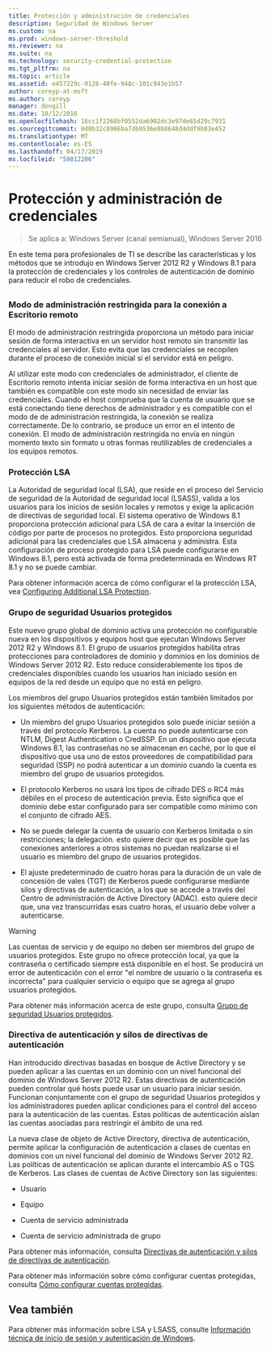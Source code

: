 ```yaml
---
title: Protección y administración de credenciales
description: Seguridad de Windows Server
ms.custom: na
ms.prod: windows-server-threshold
ms.reviewer: na
ms.suite: na
ms.technology: security-credential-protection
ms.tgt_pltfrm: na
ms.topic: article
ms.assetid: e457229c-0126-40fe-948c-101c943e1b57
author: coreyp-at-msft
ms.author: coreyp
manager: dongill
ms.date: 10/12/2016
ms.openlocfilehash: 16cc1f2260bf0552da6902dc3e97de65d29c7931
ms.sourcegitcommit: 0d0b32c8986ba7db9536e0b8648d4ddf9b03e452
ms.translationtype: MT
ms.contentlocale: es-ES
ms.lasthandoff: 04/17/2019
ms.locfileid: "59812206"
---
```

# <a name="credentials-protection-and-management"></a>Protección y administración de credenciales

>Se aplica a: Windows Server (canal semianual), Windows Server 2016

En este tema para profesionales de TI se describe las características y los métodos que se introdujo en Windows Server 2012 R2 y Windows 8.1 para la protección de credenciales y los controles de autenticación de dominio para reducir el robo de credenciales.

## <a name="BKMK_CredentialsProtectionManagement"></a>
### <a name="restricted-admin-mode-for-remote-desktop-connection"></a>Modo de administración restringida para la conexión a Escritorio remoto
El modo de administración restringida proporciona un método para iniciar sesión de forma interactiva en un servidor host remoto sin transmitir las credenciales al servidor. Esto evita que las credenciales se recopilen durante el proceso de conexión inicial si el servidor está en peligro.

Al utilizar este modo con credenciales de administrador, el cliente de Escritorio remoto intenta iniciar sesión de forma interactiva en un host que también es compatible con este modo sin necesidad de enviar las credenciales. Cuando el host comprueba que la cuenta de usuario que se está conectando tiene derechos de administrador y es compatible con el modo de de administración restringida, la conexión se realiza correctamente. De lo contrario, se produce un error en el intento de conexión. El modo de administración restringida no envía en ningún momento texto sin formato u otras formas reutilizables de credenciales a los equipos remotos.

### <a name="lsa-protection"></a>Protección LSA
La Autoridad de seguridad local (LSA), que reside en el proceso del Servicio de seguridad de la Autoridad de seguridad local (LSASS), valida a los usuarios para los inicios de sesión locales y remotos y exige la aplicación de directivas de seguridad local. El sistema operativo de Windows 8.1 proporciona protección adicional para LSA de cara a evitar la inserción de código por parte de procesos no protegidos. Esto proporciona seguridad adicional para las credenciales que LSA almacena y administra. Esta configuración de proceso protegido para LSA puede configurarse en Windows 8.1, pero está activada de forma predeterminada en Windows RT 8.1 y no se puede cambiar.

Para obtener información acerca de cómo configurar el la protección LSA, vea [Configuring Additional LSA Protection](configuring-additional-lsa-protection.md).

### <a name="protected-users-security-group"></a>Grupo de seguridad Usuarios protegidos
Este nuevo grupo global de dominio activa una protección no configurable nueva en los dispositivos y equipos host que ejecutan Windows Server 2012 R2 y Windows 8.1. El grupo de usuarios protegidos habilita otras protecciones para controladores de dominio y dominios en los dominios de Windows Server 2012 R2. Esto reduce considerablemente los tipos de credenciales disponibles cuando los usuarios han iniciado sesión en equipos de la red desde un equipo que no está en peligro.

Los miembros del grupo Usuarios protegidos están también limitados por los siguientes métodos de autenticación:

-   Un miembro del grupo Usuarios protegidos solo puede iniciar sesión a través del protocolo Kerberos. La cuenta no puede autenticarse con NTLM, Digest Authentication o CredSSP. En un dispositivo que ejecuta Windows 8.1, las contraseñas no se almacenan en caché, por lo que el dispositivo que usa uno de estos proveedores de compatibilidad para seguridad (SSP) no podrá autenticar a un dominio cuando la cuenta es miembro del grupo de usuarios protegidos.

-   El protocolo Kerberos no usará los tipos de cifrado DES o RC4 más débiles en el proceso de autenticación previa. Esto significa que el dominio debe estar configurado para ser compatible como mínimo con el conjunto de cifrado AES.

-   No se puede delegar la cuenta de usuario con Kerberos limitada o sin restricciones; la delegación. esto quiere decir que es posible que las conexiones anteriores a otros sistemas no puedan realizarse si el usuario es miembro del grupo de usuarios protegidos.

-   El ajuste predeterminado de cuatro horas para la duración de un vale de concesión de vales (TGT) de Kerberos puede configurarse mediante silos y directivas de autenticación, a los que se accede a través del Centro de administración de Active Directory (ADAC). esto quiere decir que, una vez transcurridas esas cuatro horas, el usuario debe volver a autenticarse.

> [!WARNING]
> Las cuentas de servicio y de equipo no deben ser miembros del grupo de usuarios protegidos. Este grupo no ofrece protección local, ya que la contraseña o certificado siempre está disponible en el host. Se producirá un error de autenticación con el error "el nombre de usuario o la contraseña es incorrecta" para cualquier servicio o equipo que se agrega al grupo usuarios protegidos.

Para obtener más información acerca de este grupo, consulta [Grupo de seguridad Usuarios protegidos](protected-users-security-group.md).

### <a name="authentication-policy-and-authentication-policy-silos"></a>Directiva de autenticación y silos de directivas de autenticación
Han introducido directivas basadas en bosque de Active Directory y se pueden aplicar a las cuentas en un dominio con un nivel funcional del dominio de Windows Server 2012 R2. Estas directivas de autenticación pueden controlar qué hosts puede usar un usuario para iniciar sesión. Funcionan conjuntamente con el grupo de seguridad Usuarios protegidos y los administradores pueden aplicar condiciones para el control del acceso para la autenticación de las cuentas. Estas políticas de autenticación aíslan las cuentas asociadas para restringir el ámbito de una red.

La nueva clase de objeto de Active Directory, directiva de autenticación, permite aplicar la configuración de autenticación a clases de cuentas en dominios con un nivel funcional del dominio de Windows Server 2012 R2. Las políticas de autenticación se aplican durante el intercambio AS o TGS de Kerberos. Las clases de cuentas de Active Directory son las siguientes:

-   Usuario

-   Equipo

-   Cuenta de servicio administrada

-   Cuenta de servicio administrada de grupo

Para obtener más información, consulta [Directivas de autenticación y silos de directivas de autenticación](authentication-policies-and-authentication-policy-silos.md).

Para obtener más información sobre cómo configurar cuentas protegidas, consulta [Cómo configurar cuentas protegidas](how-to-configure-protected-accounts.md).

## <a name="see-also"></a>Vea también
Para obtener más información sobre LSA y LSASS, consulte [Información técnica de inicio de sesión y autenticación de Windows](https://technet.microsoft.com/library/dn169029(v=ws.10).aspx).



